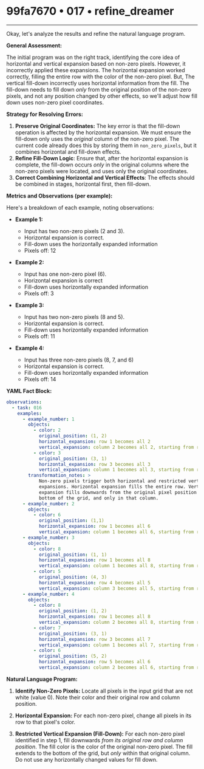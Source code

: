 # 99fa7670 • 017 • refine_dreamer

---
Okay, let's analyze the results and refine the natural language program.

**General Assessment:**

The initial program was on the right track, identifying the core idea of horizontal and vertical expansion based on non-zero pixels. However, it incorrectly applied these expansions. The horizontal expansion worked correctly, filling the entire row with the color of the non-zero pixel. But, The vertical fill-down incorrectly uses horizontal information from the fill. The fill-down needs to fill down *only* from the original position of the non-zero pixels, and not any position changed by other effects, so we'll adjust how fill down uses non-zero pixel coordinates.

**Strategy for Resolving Errors:**

1.  **Preserve Original Coordinates:** The key error is that the fill-down operation is affected by the horizontal expansion. We must ensure the fill-down only uses the *original* column of the non-zero pixel. The current code already does this by storing them in `non_zero_pixels`, but it combines horizontal and fill-down effects.
2.  **Refine Fill-Down Logic**: Ensure that, after the horizontal expansion is complete, the fill-down occurs *only* in the original columns where the non-zero pixels were located, and uses only the original coordinates.
3. **Correct Combining Horizontal and Vertical Effects**: The effects should be combined in stages, horizontal first, then fill-down.

**Metrics and Observations (per example):**

Here's a breakdown of each example, noting observations:

*   **Example 1:**
    *   Input has two non-zero pixels (2 and 3).
    *   Horizontal expansion is correct.
    *   Fill-down uses the horizontally expanded information
    *   Pixels off: 12

*   **Example 2:**
    *   Input has one non-zero pixel (6).
    *   Horizontal expansion is correct
    *   Fill-down uses horizontally expanded information
    *   Pixels off: 3

*   **Example 3:**
    *   Input has two non-zero pixels (8 and 5).
    *   Horizontal expansion is correct.
    *   Fill-down uses horizontally expanded information
    *   Pixels off: 11

*   **Example 4:**
    *    Input has three non-zero pixels (8, 7, and 6)
    *   Horizontal expansion is correct.
    *   Fill-down uses horizontally expanded information
    *   Pixels off: 14

**YAML Fact Block:**

```yaml
observations:
  - task: 016
    examples:
      - example_number: 1
        objects:
          - color: 2
            original_position: (1, 2)
            horizontal_expansion: row 1 becomes all 2
            vertical_expansion: column 2 becomes all 2, starting from row 1
          - color: 3
            original_position: (3, 1)
            horizontal_expansion: row 3 becomes all 3
            vertical_expansion: column 1 becomes all 3, starting from row 3
        transformation_notes: >
            Non-zero pixels trigger both horizontal and restricted vertical
            expansions. Horizontal expansion fills the entire row. Vertical
            expansion fills downwards from the original pixel position to the
            bottom of the grid, and only in that column.
      - example_number: 2
        objects:
          - color: 6
            original_position: (1,1)
            horizontal_expansion: row 1 becomes all 6
            vertical_expansion: column 1 becomes all 6, starting from row 1
      - example_number: 3
        objects:
          - color: 8
            original_position: (1, 1)
            horizontal_expansion: row 1 becomes all 8
            vertical_expansion: column 1 becomes all 8, starting from row 1
          - color: 5
            original_position: (4, 3)
            horizontal_expansion: row 4 becomes all 5
            vertical_expansion: column 3 becomes all 5, starting from row 4
      - example_number: 4
        objects:
          - color: 8
            original_position: (1, 2)
            horizontal_expansion: row 1 becomes all 8
            vertical_expansion: column 2 becomes all 8, starting from row 1
          - color: 7
            original_position: (3, 1)
            horizontal_expansion: row 3 becomes all 7
            vertical_expansion: column 1 becomes all 7, starting from row 3
          - color: 6
            original_position: (5, 2)
            horizontal_expansion: row 5 becomes all 6
            vertical_expansion: column 2 becomes all 6, starting from row 5
```

**Natural Language Program:**

1.  **Identify Non-Zero Pixels:** Locate all pixels in the input grid that are not white (value 0). Note their color and their original row and column position.

2.  **Horizontal Expansion:** For each non-zero pixel, change all pixels in its row to that pixel's color.

3.  **Restricted Vertical Expansion (Fill-Down):** For each non-zero pixel identified in step 1, fill downwards *from its original row and column position*. The fill color is the color of the original non-zero pixel. The fill extends to the bottom of the grid, but *only* within that original column. Do not use any horizontally changed values for fill down.


